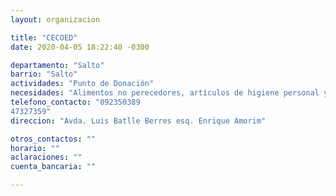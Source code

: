 ```yaml
---
layout: organizacion

title: "CECOED"
date: 2020-04-05 18:22:40 -0300

departamento: "Salto"
barrio: "Salto"
actividades: "Punto de Donación"
necesidades: "Alimentos no perecedores, artículos de higiene personal y ambiental, pañales de adultos/as y niños/as"
telefono_contacto: "092350389
47327359"
direccion: "Avda. Luis Batlle Berres esq. Enrique Amorim"

otros_contactos: ""
horario: ""
aclaraciones: ""
cuenta_bancaria: ""

---
```

